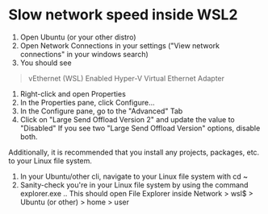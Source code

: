 # Slow network speed inside WSL2

1. Open Ubuntu (or your other distro)
1. Open Network Connections in your settings ("View network connections" in your windows search)
1. You should see
  > vEthernet (WSL)
  > Enabled
  > Hyper-V Virtual Ethernet Adapter
1. Right-click and open Properties
1. In the Properties pane, click Configure...
1. In the Configure pane, go to the "Advanced" Tab
1. Click on "Large Send Offload Version 2" and update the value to "Disabled"
  If you see two "Large Send Offload Version" options, disable both.

Additionally, it is recommended that you install any projects, packages, etc. to your Linux file system.

1. In your Ubuntu/other cli, navigate to your Linux file system with cd ~
1. Sanity-check you're in your Linux file system by using the command explorer.exe .. This should open File Explorer inside Network > wsl$ > Ubuntu (or other) > home > user
